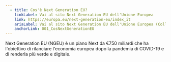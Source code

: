 ```yaml
---
  - title: Cos'è Next Generation EU?
    linkLabel: Vai al sito Next Generation EU dell'Unione Europea
    link: https://europa.eu/next-generation-eu/index_it
    ariaLabel: Vai al sito Next Generation EU dell'Unione Europea (Collegamento esterno - Apre su nuova scheda)
    anchorLink: 001_CosNextGenerationEU
---
```


Next Generation EU (NGEU) è un piano Next da €750 miliardi che ha l'obiettivo di rilanciare l'economia europea dopo la pandemia di COVID-19 e di renderla più verde e digitale.